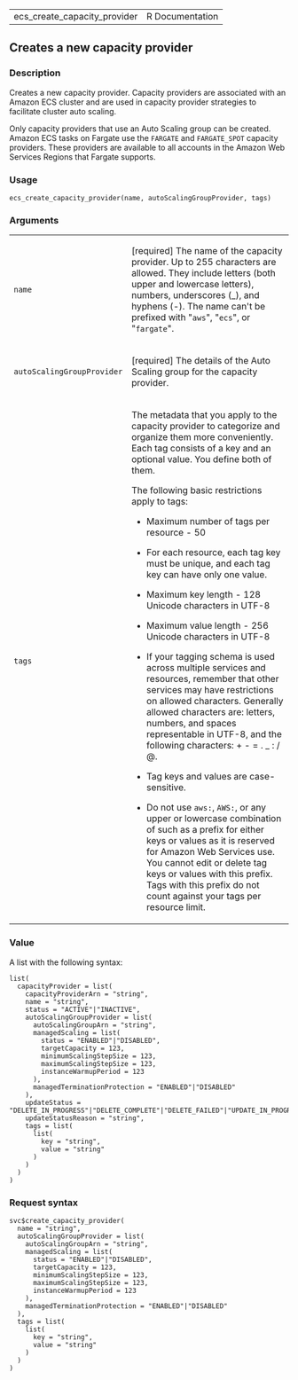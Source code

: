 <table style="width: 100%;">
<tbody>
<tr class="odd">
<td>ecs_create_capacity_provider</td>
<td style="text-align: right;">R Documentation</td>
</tr>
</tbody>
</table>

## Creates a new capacity provider

### Description

Creates a new capacity provider. Capacity providers are associated with
an Amazon ECS cluster and are used in capacity provider strategies to
facilitate cluster auto scaling.

Only capacity providers that use an Auto Scaling group can be created.
Amazon ECS tasks on Fargate use the `FARGATE` and `FARGATE_SPOT`
capacity providers. These providers are available to all accounts in the
Amazon Web Services Regions that Fargate supports.

### Usage

    ecs_create_capacity_provider(name, autoScalingGroupProvider, tags)

### Arguments

<table>
<colgroup>
<col style="width: 35%" />
<col style="width: 65%" />
</colgroup>
<tbody>
<tr class="odd">
<td><code id="ecs_create_capacity_provider_:_name">name</code></td>
<td><p>[required] The name of the capacity provider. Up to 255
characters are allowed. They include letters (both upper and lowercase
letters), numbers, underscores (_), and hyphens (-). The name can't be
prefixed with "<code>aws</code>", "<code>ecs</code>", or
"<code>fargate</code>".</p></td>
</tr>
<tr class="even">
<td><code
id="ecs_create_capacity_provider_:_autoScalingGroupProvider">autoScalingGroupProvider</code></td>
<td><p>[required] The details of the Auto Scaling group for the capacity
provider.</p></td>
</tr>
<tr class="odd">
<td><code id="ecs_create_capacity_provider_:_tags">tags</code></td>
<td><p>The metadata that you apply to the capacity provider to
categorize and organize them more conveniently. Each tag consists of a
key and an optional value. You define both of them.</p>
<p>The following basic restrictions apply to tags:</p>
<ul>
<li><p>Maximum number of tags per resource - 50</p></li>
<li><p>For each resource, each tag key must be unique, and each tag key
can have only one value.</p></li>
<li><p>Maximum key length - 128 Unicode characters in UTF-8</p></li>
<li><p>Maximum value length - 256 Unicode characters in UTF-8</p></li>
<li><p>If your tagging schema is used across multiple services and
resources, remember that other services may have restrictions on allowed
characters. Generally allowed characters are: letters, numbers, and
spaces representable in UTF-8, and the following characters: + - = . _ :
/ @.</p></li>
<li><p>Tag keys and values are case-sensitive.</p></li>
<li><p>Do not use <code style="white-space: pre;">⁠aws:⁠</code>, <code
style="white-space: pre;">⁠AWS:⁠</code>, or any upper or lowercase
combination of such as a prefix for either keys or values as it is
reserved for Amazon Web Services use. You cannot edit or delete tag keys
or values with this prefix. Tags with this prefix do not count against
your tags per resource limit.</p></li>
</ul></td>
</tr>
</tbody>
</table>

### Value

A list with the following syntax:

    list(
      capacityProvider = list(
        capacityProviderArn = "string",
        name = "string",
        status = "ACTIVE"|"INACTIVE",
        autoScalingGroupProvider = list(
          autoScalingGroupArn = "string",
          managedScaling = list(
            status = "ENABLED"|"DISABLED",
            targetCapacity = 123,
            minimumScalingStepSize = 123,
            maximumScalingStepSize = 123,
            instanceWarmupPeriod = 123
          ),
          managedTerminationProtection = "ENABLED"|"DISABLED"
        ),
        updateStatus = "DELETE_IN_PROGRESS"|"DELETE_COMPLETE"|"DELETE_FAILED"|"UPDATE_IN_PROGRESS"|"UPDATE_COMPLETE"|"UPDATE_FAILED",
        updateStatusReason = "string",
        tags = list(
          list(
            key = "string",
            value = "string"
          )
        )
      )
    )

### Request syntax

    svc$create_capacity_provider(
      name = "string",
      autoScalingGroupProvider = list(
        autoScalingGroupArn = "string",
        managedScaling = list(
          status = "ENABLED"|"DISABLED",
          targetCapacity = 123,
          minimumScalingStepSize = 123,
          maximumScalingStepSize = 123,
          instanceWarmupPeriod = 123
        ),
        managedTerminationProtection = "ENABLED"|"DISABLED"
      ),
      tags = list(
        list(
          key = "string",
          value = "string"
        )
      )
    )
